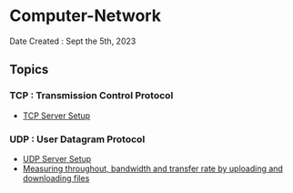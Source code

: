 # Computer-Network
   
Date Created : Sept the 5th, 2023


## Topics 
### TCP : Transmission Control Protocol
* [TCP Server Setup]()

### UDP : User Datagram Protocol    
* [UDP Server Setup](https://github.com/chaw-thiri/Computer-Network/tree/main/UDP/UDP%20server%20setup)
* [Measuring throughout, bandwidth and transfer rate by uploading and downloading files](https://github.com/chaw-thiri/Computer-Network/blob/main/UDP/Throughput_Bandwidth_and_transferrate/readme.md)
  
